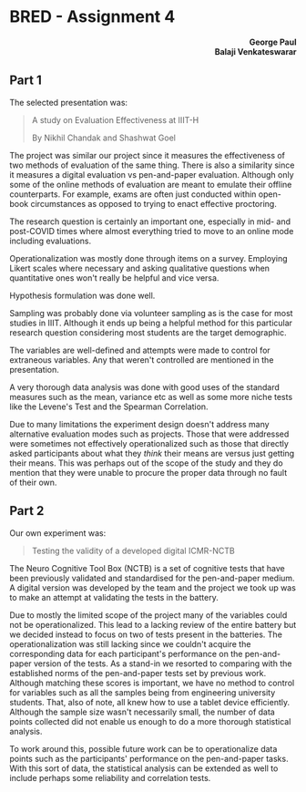 # BRED - Assignment 4

<div align=right><b>George Paul</b></div>

<div align=right><b>Balaji Venkateswarar</b></div>



## Part 1

The selected presentation was: 

> A study on Evaluation Effectiveness at IIIT-H
>
> By Nikhil Chandak and Shashwat Goel

The project was similar our project since it measures the effectiveness of two methods of evaluation of the same thing. There is also a similarity since it measures a digital evaluation vs pen-and-paper evaluation. Although only some of the online methods of evaluation are meant to emulate their offline counterparts. For example, exams are often just conducted within open-book circumstances as opposed to trying to enact effective proctoring.



The research question is certainly an important one, especially in mid- and post-COVID times where almost everything tried to move to an online mode including evaluations.

Operationalization was mostly done through items on a survey. Employing Likert scales where necessary and asking qualitative questions when quantitative ones won't really be helpful and vice versa.

Hypothesis formulation was done well.

Sampling was probably done via volunteer sampling as is the case for most studies in IIIT. Although it ends up being a helpful method for this particular research question considering most students are the target demographic.

The variables are well-defined and attempts were made to control for extraneous variables. Any that weren't controlled are mentioned in the presentation.

A very thorough data analysis was done with good uses of the standard measures such as the mean, variance etc as well as some more niche tests like the Levene's Test and the Spearman Correlation.



Due to many limitations the experiment design doesn't address many alternative evaluation modes such as projects. Those that were addressed were sometimes not effectively operationalized such as those that directly asked participants about what they _think_ their means are versus just getting their means. This was perhaps out of the scope of the study and they do mention that they were unable to procure the proper data through no fault of their own.

## Part 2

Our own experiment was:

> Testing the validity of a developed digital ICMR-NCTB

The Neuro Cognitive Tool Box (NCTB) is a set of cognitive tests that have been previously validated and standardised for the pen-and-paper medium. A digital version was developed by the team and the project we took up was to make an attempt at validating the tests in the battery.

Due to mostly the limited scope of the project many of the variables could not be operationalized. This lead to a lacking review of the entire battery but we decided instead to focus on two of tests present in the batteries. The operationalization was still lacking since we couldn't acquire the corresponding data for each participant's performance on the pen-and-paper version of the tests. As a stand-in we resorted to comparing with the established norms of the pen-and-paper tests set by previous work. Although matching these scores is important, we have no method to control for variables such as all the samples being from engineering university students. That, also of note, all knew how to use a tablet device efficiently. Although the sample size wasn't necessarily small, the number of data points collected did not enable us enough to do a more thorough statistical analysis.

To work around this, possible future work can be to operationalize data points such as the participants' performance on the pen-and-paper tasks. With this sort of data, the statistical analysis can be extended as well to include perhaps some reliability and correlation tests.